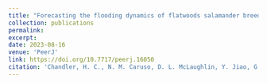 ```yaml
---
title: "Forecasting the flooding dynamics of flatwoods salamander breeding wetlands under future climate change scenarios"
collection: publications
permalink: 
excerpt:
date: 2023-08-16
venue: 'PeerJ'
link: https://doi.org/10.7717/peerj.16050
citation: 'Chandler, H. C., N. M. Caruso, D. L. McLaughlin, Y. Jiao, G. C. Brooks, and C. A. Haas. 2023. Forecasting the flooding dynamics of flatwoods salamander breeding wetlands under future climate change scenarios. <i>PeerJ</i> 11:e16050'
---
```

